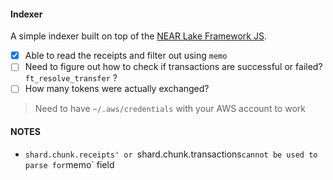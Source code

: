 #### Indexer

A simple indexer built on top of the [NEAR Lake Framework JS](https://github.com/near/near-lake-framework-js).

- [x] Able to read the receipts and filter out using `memo`
- [ ] Need to figure out how to check if transactions are successful or failed? `ft_resolve_transfer` ?
- [ ] How many tokens were actually exchanged?

> Need to have `~/.aws/credentials` with your AWS account to work

#### NOTES

- `shard.chunk.receipts' or `shard.chunk.transactions`cannot be used to parse for`memo` field
